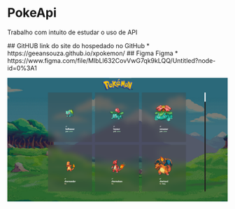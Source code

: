 # PokeApi
<p>Trabalho com intuito de estudar o uso de API</p>
## GitHUB
link do site do hospedado no GitHub
* https://geeansouza.github.io/xpokemon/
## Figma
Figma
* https://www.figma.com/file/MlbLl632CovVwG7qk9kLQQ/Untitled?node-id=0%3A1</p>

![](./img/PokemonProjeto.png)